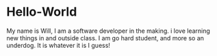 # Hello-World
My name is Will, I am a  software developer in the making.
i love learning new things in and outside class.
I am go hard student, and more so an underdog.
It is whatever it is I guess!
